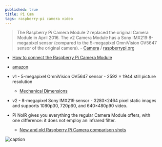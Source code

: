 ```yaml
---
published: true
title: Pi Cam
tags: raspberry-pi camera video
---
```

> The Raspberry Pi Camera Module 2 replaced the original Camera Module in April 2016. The v2 Camera Module has a Sony IMX219 8-megapixel sensor (compared to the 5-megapixel OmniVision OV5647 sensor of the original camera). - [Camera](https://www.raspberrypi.org/documentation/accessories/camera.html) / [raspberrypi.org](https://raspberrypi.org)

- [How to connect the Raspberry Pi Camera Module](https://www.techcoil.com/blog/connect-raspberry-pi-camera-module-raspberry-pi-2-raspberry-pi-3/)
- [amazon](https://www.amazon.fr/gp/product/B07KSZW251/ref=ppx_yo_dt_b_asin_title_o00_s00?ie=UTF8&psc=1)
- v1 - 5-megapixel OmniVision OV5647 sensor - 2592 × 1944 still picture resolution
	- [Mechanical Dimensions](https://www.raspberrypi-spy.co.uk/2013/05/pi-camera-module-mechanical-dimensions/)
- v2 - 8-megapixel Sony IMX219 sensor - 3280×2464 pixel static images and supports 1080p30, 720p60, and 640×480p90 video.

- Pi NoIR gives you everything the regular Camera Module offers, with one difference: it does not employ an infrared filter. 
	- [New and old Raspberry Pi Camera comparison shots](https://raspi.tv/2016/new-and-old-raspberry-pi-camera-comparison-shots-1-3-2-1-noir)

![caption](https://i2.wp.com/randomnerdtutorials.com/wp-content/uploads/2017/08/Rpicamerav2module.jpg?w=700&quality=100&strip=all&ssl=1)